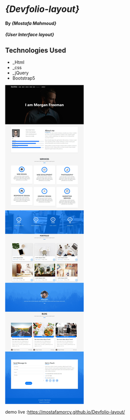 
# _{Devfolio-layout}_

#### By _**{Mostafa Mahmoud}**_

#### _{User Interface layout}_

## Technologies Used

* _Html
* _css
* _jQuery
* Bootstrap5
 
![My Image](devfolvo.jpeg)

demo live :https://mostafamorcy.github.io/Devfolio-layout/
